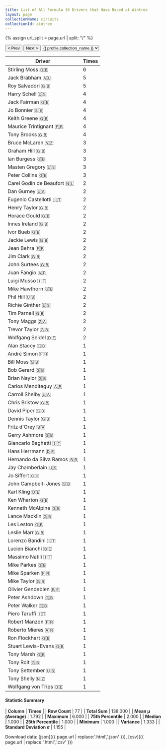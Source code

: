 ```yaml
---
title: List of All Formula 1® Drivers that Have Raced at Aintree
layout: page
collectionName: circuits
collectionId: aintree
---
```


{% assign url_split = page.url | split: "/" %}
<div id="collection-navigation">
<button onclick="selector.options[selector.selectedIndex-1].value && (window.location = selector.options[selector.selectedIndex-1].value);">&lt; Prev</button>
<button onclick="selector.options[selector.selectedIndex+1].value && (window.location = selector.options[selector.selectedIndex+1].value);">Next &gt;</button>
<select id="selector" onchange="this.options[this.selectedIndex].value && (window.location = this.options[this.selectedIndex].value);">
  {% for collectionId in site.data[page.collectionName].refs %}
    {% if collectionId == page.collectionId %}
      {% assign selected = "selected" %}
    {% else %}
      {% assign selected = "" %}
    {% endif %}
    {% assign profile = site.data[page.collectionName][collectionId].profile %}
    <option value="/f1/{{ page.collectionName }}/{{ collectionId }}/{{ url_split[4] }}" {{ selected }}>{{ profile.collection_name }}</option>
  {% endfor %}
</select>
</div>

| Driver | Times |
|--|--|
| Stirling Moss 🇬🇧 | 6 |
| Jack Brabham 🇦🇺 | 5 |
| Roy Salvadori 🇬🇧 | 5 |
| Harry Schell 🇺🇸 | 4 |
| Jack Fairman 🇬🇧 | 4 |
| Jo Bonnier 🇸🇪 | 4 |
| Keith Greene 🇬🇧 | 4 |
| Maurice Trintignant 🇫🇷 | 4 |
| Tony Brooks 🇬🇧 | 4 |
| Bruce McLaren 🇳🇿 | 3 |
| Graham Hill 🇬🇧 | 3 |
| Ian Burgess 🇬🇧 | 3 |
| Masten Gregory 🇺🇸 | 3 |
| Peter Collins 🇬🇧 | 3 |
| Carel Godin de Beaufort 🇳🇱 | 2 |
| Dan Gurney 🇺🇸 | 2 |
| Eugenio Castellotti 🇮🇹 | 2 |
| Henry Taylor 🇬🇧 | 2 |
| Horace Gould 🇬🇧 | 2 |
| Innes Ireland 🇬🇧 | 2 |
| Ivor Bueb 🇬🇧 | 2 |
| Jackie Lewis 🇬🇧 | 2 |
| Jean Behra 🇫🇷 | 2 |
| Jim Clark 🇬🇧 | 2 |
| John Surtees 🇬🇧 | 2 |
| Juan Fangio 🇦🇷 | 2 |
| Luigi Musso 🇮🇹 | 2 |
| Mike Hawthorn 🇬🇧 | 2 |
| Phil Hill 🇺🇸 | 2 |
| Richie Ginther 🇺🇸 | 2 |
| Tim Parnell 🇬🇧 | 2 |
| Tony Maggs 🇿🇦 | 2 |
| Trevor Taylor 🇬🇧 | 2 |
| Wolfgang Seidel 🇩🇪 | 2 |
| Alan Stacey 🇬🇧 | 1 |
| André Simon 🇫🇷 | 1 |
| Bill Moss 🇬🇧 | 1 |
| Bob Gerard 🇬🇧 | 1 |
| Brian Naylor 🇬🇧 | 1 |
| Carlos Menditeguy 🇦🇷 | 1 |
| Carroll Shelby 🇺🇸 | 1 |
| Chris Bristow 🇬🇧 | 1 |
| David Piper 🇬🇧 | 1 |
| Dennis Taylor 🇬🇧 | 1 |
| Fritz d'Orey 🇧🇷 | 1 |
| Gerry Ashmore 🇬🇧 | 1 |
| Giancarlo Baghetti 🇮🇹 | 1 |
| Hans Herrmann 🇩🇪 | 1 |
| Hernando da Silva Ramos 🇧🇷 | 1 |
| Jay Chamberlain 🇺🇸 | 1 |
| Jo Siffert 🇨🇭 | 1 |
| John Campbell-Jones 🇬🇧 | 1 |
| Karl Kling 🇩🇪 | 1 |
| Ken Wharton 🇬🇧 | 1 |
| Kenneth McAlpine 🇬🇧 | 1 |
| Lance Macklin 🇬🇧 | 1 |
| Les Leston 🇬🇧 | 1 |
| Leslie Marr 🇬🇧 | 1 |
| Lorenzo Bandini 🇮🇹 | 1 |
| Lucien Bianchi 🇧🇪 | 1 |
| Massimo Natili 🇮🇹 | 1 |
| Mike Parkes 🇬🇧 | 1 |
| Mike Sparken 🇫🇷 | 1 |
| Mike Taylor 🇬🇧 | 1 |
| Olivier Gendebien 🇧🇪 | 1 |
| Peter Ashdown 🇬🇧 | 1 |
| Peter Walker 🇬🇧 | 1 |
| Piero Taruffi 🇮🇹 | 1 |
| Robert Manzon 🇫🇷 | 1 |
| Roberto Mieres 🇦🇷 | 1 |
| Ron Flockhart 🇬🇧 | 1 |
| Stuart Lewis-Evans 🇬🇧 | 1 |
| Tony Marsh 🇬🇧 | 1 |
| Tony Rolt 🇬🇧 | 1 |
| Tony Settember 🇺🇸 | 1 |
| Tony Shelly 🇳🇿 | 1 |
| Wolfgang von Trips 🇩🇪 | 1 |

#### Statistic Summary

| **Column** | **Times** |
| **Row Count** | 77 |
| **Total Sum** | 138.000 |
| **Mean μ (Average)** | 1.792 |
| **Maximum** | 6.000 |
| **75th Percentile** | 2.000 |
| **Median** | 1.000 |
| **25th Percentile** | 1.000 |
| **Minimum** | 1.000 |
| **Variance** | 1.333 |
| **Standard Deviation σ** | 1.155 |

Download data: [json]({{ page.url | replace:'.html','.json' }}), [csv]({{ page.url | replace:'.html','.csv' }})
